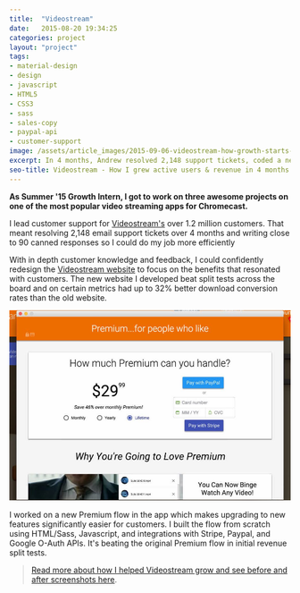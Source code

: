 ```yaml
---
title:  "Videostream"
date:   2015-08-20 19:34:25
categories: project
layout: "project"
tags:
- material-design
- design
- javascript
- HTML5
- CSS3
- sass
- sales-copy
- paypal-api
- customer-support
image: /assets/article_images/2015-09-06-videostream-how-growth-starts-with-great-customer-support/vs-home-c.png
excerpt: In 4 months, Andrew resolved 2,148 support tickets, coded a new website that boosted weekly actives & downloads, and optimized for revenue.
seo-title: Videostream - How I grew active users & revenue in 4 months
---
```


**As Summer '15 Growth Intern, I got to work on three awesome projects on one of the most popular video streaming apps for Chromecast.**

I lead customer support for [Videostream's](http://getvideostream.com/) over 1.2 million customers. That meant resolving 2,148 email support tickets over 4 months and writing close to 90 canned responses so I could do my job more efficiently

With in depth customer knowledge and feedback, I could confidently redesign the [Videostream website](http://getvideostream.com/) to focus on the benefits that resonated with customers. The new website I developed beat split tests across the board and on certain metrics had up to 32% better download conversion rates than the old website.

![New Premium Flow: Plans, Payment Selection, & Features.](/assets/article_images/2015-09-06-videostream-how-growth-starts-with-great-customer-support/premflow1-c.jpg)

I worked on a new Premium flow in the app which makes upgrading to new features significantly easier for customers. I built the flow from scratch using HTML/Sass, Javascript, and integrations with Stripe, Paypal, and Google O-Auth APIs. It's beating the original Premium flow in initial revenue split tests.

>[Read more about how I helped Videostream grow and see before and after screenshots here](/blog/videostream-how-growth-starts-with-great-customer-support/).

